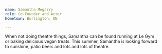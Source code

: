```yaml
---
name: Samantha Megarry
role: Co-Founder and Actor
hometown: Burlington, ON

---
```


When not doing theatre things, Samantha can be found running at Le Gym or 
baking delicious vegan treats. This summer, Samantha is looking forward to sunshine, 
patio beers and lots and lots of theatre.